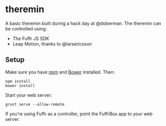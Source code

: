 # theremin

A basic theremin built during a hack day at @doberman. The theremin can be controlled using:

- The Fuffr JS SDK
- Leap Motion, thanks to @larsericsson
 
## Setup

Make sure you have [npm](https://www.npmjs.org/) and [Bower](http://bower.io/) installed. Then:

    npm install
    bower install

Start your web server:

    grunt serve --allow-remote

If you're using Fuffr as a controller, point the FuffrBox app to your web server.
